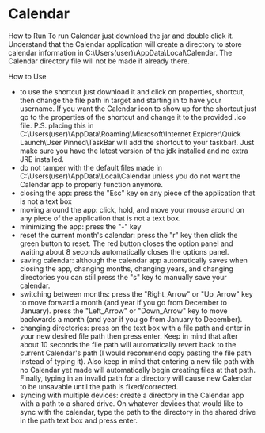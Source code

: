 # Calendar

How to Run
To run Calendar just download the jar and double click it. Understand that the Calendar application will create a directory to store calendar information in C:\Users\(user)\AppData\Local\Calendar. The Calendar directory file will not be made if already there.

How to Use
- to use the shortcut just download it and click on properties, shortcut, then change the file path in target and starting in to have your username. If you want the Calendar icon to show up for the shortcut just go to the properties of the shortcut and change it to the provided .ico file. P.S. placing this in C:\Users\(user)\AppData\Roaming\Microsoft\Internet Explorer\Quick Launch\User Pinned\TaskBar will add the shortcut to your taskbar!. Just make sure you have the latest version of the jdk installed and no extra JRE installed.
- do not tamper with the default files made in C:\Users\(user)\AppData\Local\Calendar unless you do not want the Calendar app to properly function anymore.
- closing the app: press the "Esc" key on any piece of the application that is not a text box
- moving around the app: click, hold, and move your mouse around on any piece of the application that is not a text box.
- minimizing the app: press the "-" key
- reset the current month's calendar: press the "r" key then click the green button to reset. The red button closes the option panel and waiting about 8 seconds automatically closes the options panel.
- saving calendar: although the calendar app automatically saves when closing the app, changing months, changing years, and changing directories you can still press the "s" key to manually save your calendar.
- switching between months: press the "Right_Arrow" or "Up_Arrow" key to move forward a month (and year if you go from December to January). press the "Left_Arrow" or "Down_Arrow" key to move backwards a month (and year if you go from January to December).
- changing directories: press on the text box with a file path and enter in your new desired file path then press enter. Keep in mind that after about 10 seconds the file path will automatically revert back to the current Calendar's path (I would recommend copy pasting the file path instead of typing it). Also keep in mind that entering a new file path with no Calendar yet made will automatically begin creating files at that path. Finally, typing in an invalid path for a directory will cause new Calendar to be unsavable until the path is fixed/corrected.
- syncing with multiple devices: create a directory in the Calendar app with a path to a shared drive. On whatever devices that would like to sync with the calendar, type the path to the directory in the shared drive in the path text box and press enter.
